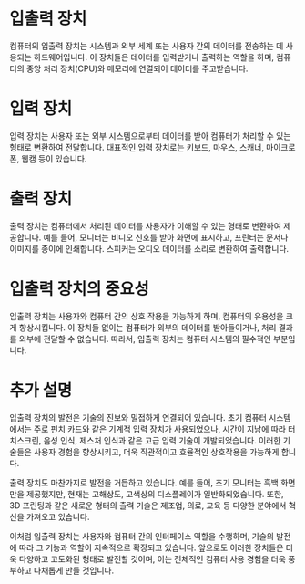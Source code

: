 # 입출력 장치

컴퓨터의 입출력 장치는 시스템과 외부 세계 또는 사용자 간의 데이터를 전송하는 데 사용되는 하드웨어입니다. 이 장치들은 데이터를 입력받거나 출력하는 역할을 하며, 컴퓨터의 중앙 처리 장치(CPU)와 메모리에 연결되어 데이터를 주고받습니다.

# 입력 장치

입력 장치는 사용자 또는 외부 시스템으로부터 데이터를 받아 컴퓨터가 처리할 수 있는 형태로 변환하여 전달합니다. 대표적인 입력 장치로는 키보드, 마우스, 스캐너, 마이크로폰, 웹캠 등이 있습니다.

# 출력 장치

출력 장치는 컴퓨터에서 처리된 데이터를 사용자가 이해할 수 있는 형태로 변환하여 제공합니다. 예를 들어, 모니터는 비디오 신호를 받아 화면에 표시하고, 프린터는 문서나 이미지를 종이에 인쇄합니다. 스피커는 오디오 데이터를 소리로 변환하여 출력합니다.

# 입출력 장치의 중요성

입출력 장치는 사용자와 컴퓨터 간의 상호 작용을 가능하게 하며, 컴퓨터의 유용성을 크게 향상시킵니다. 이 장치들 없이는 컴퓨터가 외부의 데이터를 받아들이거나, 처리 결과를 외부에 전달할 수 없습니다. 따라서, 입출력 장치는 컴퓨터 시스템의 필수적인 부분입니다.

# 추가 설명

입출력 장치의 발전은 기술의 진보와 밀접하게 연결되어 있습니다. 초기 컴퓨터 시스템에서는 주로 펀치 카드와 같은 기계적 입력 장치가 사용되었으나, 시간이 지남에 따라 터치스크린, 음성 인식, 제스처 인식과 같은 고급 입력 기술이 개발되었습니다. 이러한 기술들은 사용자 경험을 향상시키고, 더욱 직관적이고 효율적인 상호작용을 가능하게 합니다.

출력 장치도 마찬가지로 발전을 거듭하고 있습니다. 예를 들어, 초기 모니터는 흑백 화면만을 제공했지만, 현재는 고해상도, 고색상의 디스플레이가 일반화되었습니다. 또한, 3D 프린팅과 같은 새로운 형태의 출력 기술은 제조업, 의료, 교육 등 다양한 분야에서 혁신을 가져오고 있습니다.

이처럼 입출력 장치는 사용자와 컴퓨터 간의 인터페이스 역할을 수행하며, 기술의 발전에 따라 그 기능과 역할이 지속적으로 확장되고 있습니다. 앞으로도 이러한 장치들은 더욱 다양하고 고도화된 형태로 발전할 것이며, 이는 전체적인 컴퓨터 사용 경험을 더욱 풍부하고 다채롭게 만들 것입니다.
